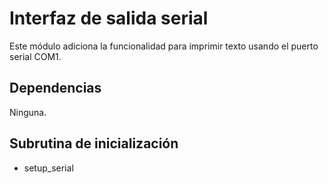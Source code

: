 # Interfaz de salida serial

Este módulo adiciona la funcionalidad para imprimir texto usando el puerto
serial COM1.

## Dependencias
Ninguna.

## Subrutina de inicialización
- setup_serial
